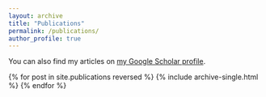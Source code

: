 ```yaml
---
layout: archive
title: "Publications"
permalink: /publications/
author_profile: true
---
```


You can also find my articles on <a href="https://scholar.google.com/citations?user=U7HARQEAAAAJ&hl=en">my Google Scholar profile</a>.


{% for post in site.publications reversed %}
  {% include archive-single.html %}
{% endfor %}
